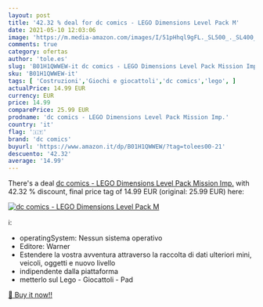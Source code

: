 ```yaml
---
layout: post
title: '42.32 % deal for dc comics - LEGO Dimensions Level Pack M'
date: 2021-05-10 12:03:06
image: 'https://m.media-amazon.com/images/I/51pHhql9gFL._SL500_._SL400_.jpg'
comments: true
category: ofertas
author: 'tole.es'
slug: 'B01H1QWWEW-it dc comics - LEGO Dimensions Level Pack Mission Imp.'
sku: 'B01H1QWWEW-it'
tags: [ 'Costruzioni','Giochi e giocattoli','dc comics','lego', ]
actualPrice: 14.99 EUR
currency: EUR
price: 14.99
comparePrice: 25.99 EUR
prodname: 'dc comics - LEGO Dimensions Level Pack Mission Imp.'
country: 'it'
flag: '🇮🇹'
brand: 'dc comics'
buyurl: 'https://www.amazon.it/dp/B01H1QWWEW/?tag=tolees00-21'
descuento: '42.32'
average: '14.99'
---
```


There's a deal [dc comics - LEGO Dimensions Level Pack Mission Imp.](https://www.amazon.it/dp/B01H1QWWEW/?tag=tolees00-21)  with  42.32 % discount, final price tag of  14.99 EUR (original: 25.99 EUR) here:

[![dc comics - LEGO Dimensions Level Pack M](https://m.media-amazon.com/images/I/51pHhql9gFL._SL500_._SL400_.jpg)](https://www.amazon.it/dp/B01H1QWWEW/?tag=tolees00-21)

ℹ️:

- operatingSystem: Nessun sistema operativo
- Editore: Warner
- Estendere la vostra avventura attraverso la raccolta di dati ulteriori mini, veicoli, oggetti e nuovo livello
- indipendente dalla piattaforma
- metterlo sul Lego - Giocattoli - Pad

[🛒 Buy it now!!](https://www.amazon.it/dp/B01H1QWWEW/?tag=tolees00-21)
